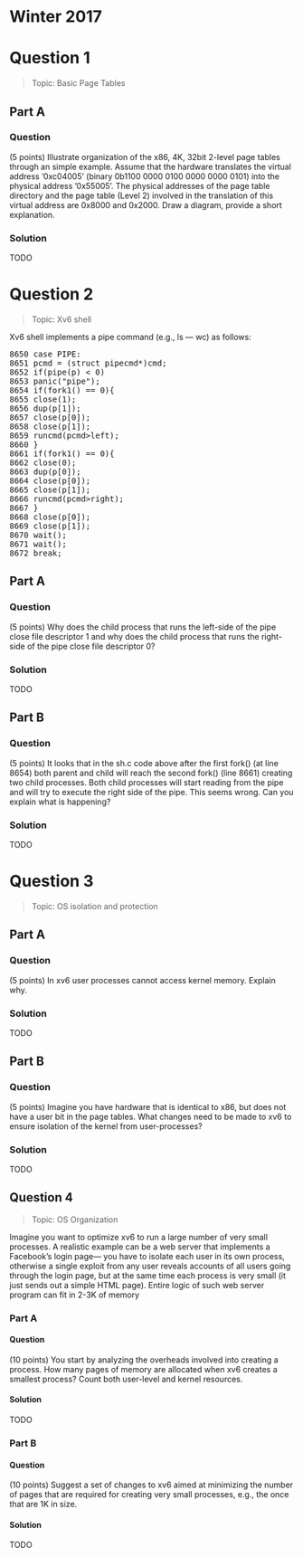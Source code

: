 # Winter 2017
# Question 1
> Topic: Basic Page Tables
## Part A
### Question
(5 points) Illustrate organization of the x86, 4K, 32bit 2-level page tables through an
simple example. Assume that the hardware translates the virtual address ’0xc04005’ (binary 0b1100 0000 0100 0000 0000 0101) into the physical address ’0x55005’. The physical
addresses of the page table directory and the page table (Level 2) involved in the translation of this virtual address are 0x8000 and 0x2000. Draw a diagram, provide a short
explanation.

### Solution
TODO
  
  
# Question 2
> Topic: Xv6 shell

Xv6 shell implements a pipe command (e.g., ls — wc) as follows:
<pre>
8650 case PIPE:
8651 pcmd = (struct pipecmd*)cmd;
8652 if(pipe(p) < 0)
8653 panic("pipe");
8654 if(fork1() == 0){
8655 close(1);
8656 dup(p[1]);
8657 close(p[0]);
8658 close(p[1]);
8659 runcmd(pcmd>left);
8660 }
8661 if(fork1() == 0){
8662 close(0);
8663 dup(p[0]);
8664 close(p[0]);
8665 close(p[1]);
8666 runcmd(pcmd>right);
8667 }
8668 close(p[0]);
8669 close(p[1]);
8670 wait();
8671 wait();
8672 break;
</pre>
## Part A
### Question
(5 points) Why does the child process that runs the left-side of the pipe close file descriptor
1 and why does the child process that runs the right-side of the pipe close file descriptor
0?

### Solution
TODO
  
## Part B
### Question
(5 points) It looks that in the sh.c code above after the first fork() (at line 8654) both
parent and child will reach the second fork() (line 8661) creating two child processes. Both
child processes will start reading from the pipe and will try to execute the right side of
the pipe. This seems wrong. Can you explain what is happening?
### Solution
TODO
  

# Question 3
> Topic: OS isolation and protection
  
## Part A
### Question
(5 points) In xv6 user processes cannot access kernel memory. Explain why.
### Solution
TODO
  
## Part B
### Question
(5 points) Imagine you have hardware that is identical to x86, but does not have a user
bit in the page tables. What changes need to be made to xv6 to ensure isolation of the
kernel from user-processes?
### Solution
TODO
  
  
## Question 4
> Topic: OS Organization

Imagine you want to optimize xv6 to run a large number of very small
processes. A realistic example can be a web server that implements a Facebook’s login page—
you have to isolate each user in its own process, otherwise a single exploit from any user reveals
accounts of all users going through the login page, but at the same time each process is very
small (it just sends out a simple HTML page). Entire logic of such web server program can fit
in 2-3K of memory
  
### Part A
#### Question
(10 points) You start by analyzing the overheads involved into creating a process. How
many pages of memory are allocated when xv6 creates a smallest process? Count both
user-level and kernel resources.
#### Solution
TODO
  
### Part B
#### Question
 (10 points) Suggest a set of changes to xv6 aimed at minimizing the number of pages that
are required for creating very small processes, e.g., the once that are 1K in size.
#### Solution
TODO